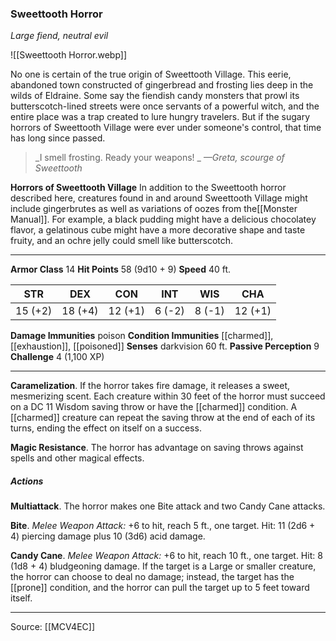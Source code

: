 ### Sweettooth Horror
_Large fiend, neutral evil_

![[Sweettooth Horror.webp]]

No one is certain of the true origin of Sweettooth Village. This eerie, abandoned town constructed of gingerbread and frosting lies deep in the wilds of Eldraine. Some say the fiendish candy monsters that prowl its butterscotch-lined streets were once servants of a powerful witch, and the entire place was a trap created to lure hungry travelers. But if the sugary horrors of Sweettooth Village were ever under someone's control, that time has long since passed.

> _I smell frosting. Ready your weapons!
_
> _—Greta, scourge of Sweettooth_

**Horrors of Sweettooth Village** In addition to the Sweettooth horror described here, creatures found in and around Sweettooth Village might include gingerbrutes as well as variations of oozes from the[[Monster Manual]]. For example, a black pudding might have a delicious chocolatey flavor, a gelatinous cube might have a more decorative shape and taste fruity, and an ochre jelly could smell like butterscotch.





---

**Armor Class** 14
**Hit Points** 58 (9d10 + 9)
**Speed** 40 ft.

| STR     | DEX     | CON     | INT     | WIS     | CHA     |
|---------|---------|---------|---------|---------|---------|
| 15 (+2) | 18 (+4) | 12 (+1) | 6 (-2) | 8 (-1) | 12 (+1) |

**Damage Immunities** poison
**Condition Immunities** [[charmed]], [[exhaustion]], [[poisoned]]
**Senses** darkvision 60 ft.
**Passive Perception** 9
**Challenge** 4 (1,100 XP)

---

**Caramelization**. If the horror takes fire damage, it releases a sweet, mesmerizing scent. Each creature within 30 feet of the horror must succeed on a DC 11 Wisdom saving throw or have the [[charmed]] condition. A [[charmed]] creature can repeat the saving throw at the end of each of its turns, ending the effect on itself on a success.

**Magic Resistance**. The horror has advantage on saving throws against spells and other magical effects.

##### Actions
**Multiattack**. The horror makes one Bite attack and two Candy Cane attacks.

**Bite**. _Melee Weapon Attack:_ +6 to hit, reach 5 ft., one target. Hit: 11 (2d6 + 4) piercing damage plus 10 (3d6) acid damage.

**Candy Cane**. _Melee Weapon Attack:_ +6 to hit, reach 10 ft., one target. Hit: 8 (1d8 + 4) bludgeoning damage. If the target is a Large or smaller creature, the horror can choose to deal no damage; instead, the target has the [[prone]] condition, and the horror can pull the target up to 5 feet toward itself.


---

Source: [[MCV4EC]]